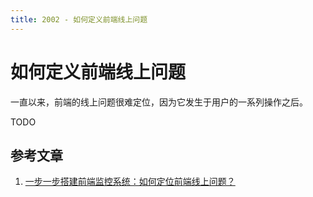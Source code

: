 ```yaml
---
title: 2002 - 如何定义前端线上问题
---
```


# 如何定义前端线上问题

一直以来，前端的线上问题很难定位，因为它发生于用户的一系列操作之后。

TODO

## 参考文章

1. [一步一步搭建前端监控系统：如何定位前端线上问题？](https://blog.fundebug.com/2019/07/15/how-to-debug-frontend-online-error/)

